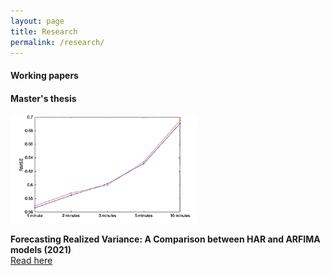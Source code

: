 ```yaml
---
layout: page
title: Research
permalink: /research/
---
```

#### Working papers

#### Master's thesis

<img src="https://github.com/ajda-marjanovic/ajda-marjanovic.github.io/blob/master/images/intervals.png?raw=true" width="300">  

**Forecasting Realized Variance: A Comparison between HAR and ARFIMA models (2021)**   
[Read here](http://www.cek.ef.uni-lj.si/magister/marjanovic4166-B.pdf)
